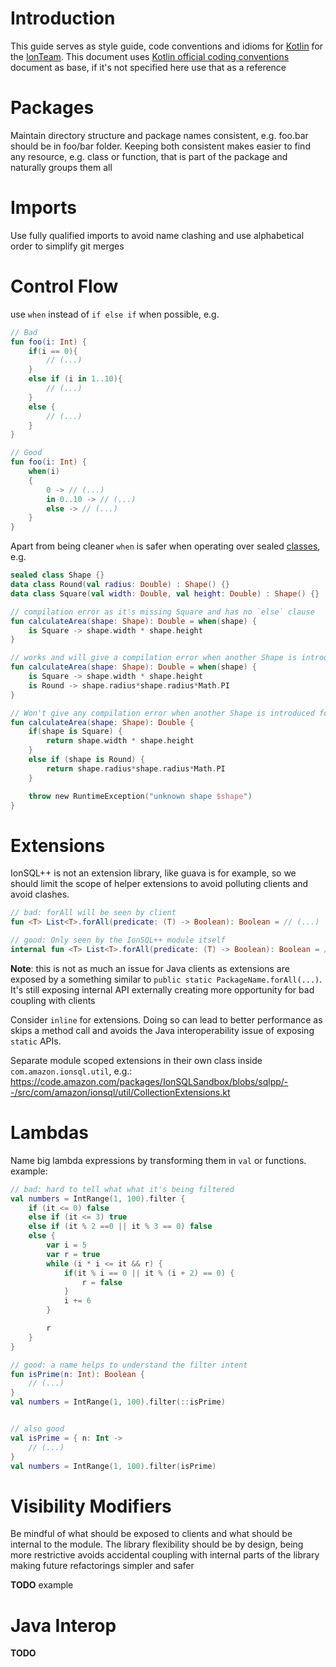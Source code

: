 # Introduction

This guide serves as style guide, code conventions and idioms for [Kotlin](https://kotlinlang.org/) for the [IonTeam](https://w.amazon.com/index.php/Ion). This document uses [Kotlin official coding conventions](http://kotlinlang.org/docs/reference/coding-conventions.html) document as base, if it's not specified here use that as a reference

# Packages
Maintain directory structure and package names consistent, e.g. foo.bar should be in foo/bar folder. Keeping both consistent makes easier to find any resource, e.g. class or function, that is part of the package and naturally groups them all

# Imports
Use fully qualified imports to avoid name clashing and use alphabetical order to simplify git merges

# Control Flow
use `when` instead of `if else if` when possible, e.g.

```kotlin
// Bad
fun foo(i: Int) {
    if(i == 0){
        // (...)
    }
    else if (i in 1..10){
        // (...)
    }
    else {
        // (...)
    }
}

// Good
fun foo(i: Int) {
    when(i)
    {
        0 -> // (...)
        in 0..10 -> // (...)
        else -> // (...)
    }
}

```

Apart from being cleaner `when` is safer when operating over sealed [classes](http://kotlinlang.org/docs/reference/sealed-classes.html), e.g.
```kotlin
sealed class Shape {}
data class Round(val radius: Double) : Shape() {}
data class Square(val width: Double, val height: Double) : Shape() {}

// compilation error as it's missing Square and has no `else` clause
fun calculateArea(shape: Shape): Double = when(shape) {
    is Square -> shape.width * shape.height
}

// works and will give a compilation error when another Shape is introduced
fun calculateArea(shape: Shape): Double = when(shape) {
    is Square -> shape.width * shape.height
    is Round -> shape.radius*shape.radius*Math.PI
}

// Won't give any compilation error when another Shape is introduced forcing you to implement a runtime failure
fun calculateArea(shape: Shape): Double {
    if(shape is Square) {
        return shape.width * shape.height
    }
    else if (shape is Round) {
        return shape.radius*shape.radius*Math.PI
    }

    throw new RuntimeException("unknown shape $shape")
}
```

# Extensions
IonSQL++ is not an extension library, like guava is for example, so we should limit the scope of helper extensions to avoid polluting clients and avoid clashes.
```kotlin
// bad: forAll will be seen by client
fun <T> List<T>.forAll(predicate: (T) -> Boolean): Boolean = // (...)

// good: Only seen by the IonSQL++ module itself   
internal fun <T> List<T>.forAll(predicate: (T) -> Boolean): Boolean = // (...)
```
**Note**: this is not as much an issue for Java clients as extensions are exposed by a something similar to `public static PackageName.forAll(...)`. It's still exposing internal API externally creating more opportunity for bad coupling with clients

Consider `inline` for extensions. Doing so can lead to better performance as skips a method call and avoids the Java interoperability issue of exposing `static` APIs.

Separate module scoped extensions in their own class inside `com.amazon.ionsql.util`, e.g.: https://code.amazon.com/packages/IonSQLSandbox/blobs/sqlpp/--/src/com/amazon/ionsql/util/CollectionExtensions.kt

# Lambdas
Name big lambda expressions by transforming them in `val` or functions. example:
```kotlin
// bad: hard to tell what what it's being filtered
val numbers = IntRange(1, 100).filter {
    if (it <= 0) false
    else if (it <= 3) true
    else if (it % 2 ==0 || it % 3 == 0) false
    else {
        var i = 5
        var r = true
        while (i * i <= it && r) {
            if(it % i == 0 || it % (i + 2) == 0) {
                r = false
            }
            i += 6
        }

        r
    }
}

// good: a name helps to understand the filter intent  
fun isPrime(n: Int): Boolean {
    // (...)
}
val numbers = IntRange(1, 100).filter(::isPrime)


// also good
val isPrime = { n: Int ->
    // (...)
}
val numbers = IntRange(1, 100).filter(isPrime)
```

# Visibility Modifiers
Be mindful of what should be exposed to clients and what should be internal to the module. The library flexibility should be by design, being more restrictive avoids accidental coupling with internal parts of the library making future refactorings simpler and safer

**TODO** example

# Java Interop

**TODO**
